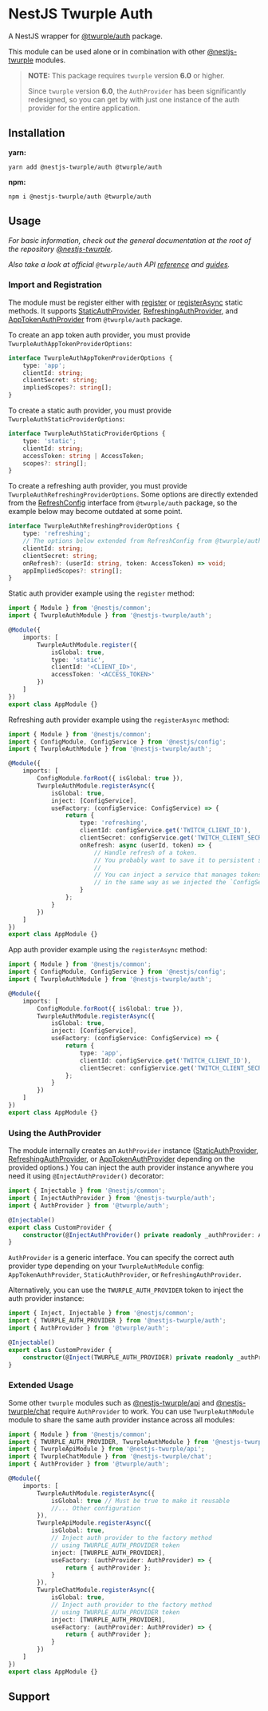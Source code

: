 # NestJS Twurple Auth

A NestJS wrapper for [@twurple/auth](https://github.com/twurple/twurple/tree/main/packages/auth) package.

This module can be used alone or in combination with other [@nestjs-twurple](https://github.com/stimulcross/nestjs-twurple) modules.

> **NOTE:** This package requires `twurple` version **6.0** or higher.
>
> Since `twurple` version **6.0**, the `AuthProvider` has been significantly redesigned, so you can get by with just one instance of the auth provider for the entire application.

## Installation

**yarn:**

```
yarn add @nestjs-twurple/auth @twurple/auth
```

**npm:**

```
npm i @nestjs-twurple/auth @twurple/auth
```

## Usage

_For basic information, check out the general documentation at the root of the repository [@nestjs-twurple](https://github.com/stimulcross/nestjs-twurple)._

_Also take a look at official `@twurple/auth` API [reference](https://twurple.js.org/reference/auth) and [guides](https://twurple.js.org/docs/auth)._

### Import and Registration

The module must be register either with [register](https://github.com/stimulcross/nestjs-twurple#sync-module-configuration) or [registerAsync](https://github.com/stimulcross/nestjs-twurple#async-module-configuration) static methods. It supports [StaticAuthProvider](https://twurple.js.org/reference/auth/classes/StaticAuthProvider.html), [RefreshingAuthProvider](https://twurple.js.org/reference/auth/classes/RefreshingAuthProvider.html), and [AppTokenAuthProvider](https://twurple.js.org/reference/auth/classes/AppTokenAuthProvider.html) from `@twurple/auth` package.

To create an app token auth provider, you must provide `TwurpleAuthAppTokenProviderOptions`:

```ts
interface TwurpleAuthAppTokenProviderOptions {
	type: 'app';
	clientId: string;
	clientSecret: string;
	impliedScopes?: string[];
}
```

To create a static auth provider, you must provide `TwurpleAuthStaticProviderOptions`:

```ts
interface TwurpleAuthStaticProviderOptions {
	type: 'static';
	clientId: string;
	accessToken: string | AccessToken;
	scopes?: string[];
}
```

To create a refreshing auth provider, you must provide `TwurpleAuthRefreshingProviderOptions`. Some options are directly extended from the [RefreshConfig](https://twurple.js.org/reference/auth/interfaces/RefreshConfig.html) interface from `@twurple/auth` package, so the example below may become outdated at some point.

```ts
interface TwurpleAuthRefreshingProviderOptions {
	type: 'refreshing';
	// The options below extended from RefreshConfig from @twurple/auth package
	clientId: string;
	clientSecret: string;
	onRefresh?: (userId: string, token: AccessToken) => void;
	appImpliedScopes?: string[];
}
```

Static auth provider example using the `register` method:

```ts
import { Module } from '@nestjs/common';
import { TwurpleAuthModule } from '@nestjs-twurple/auth';

@Module({
	imports: [
		TwurpleAuthModule.register({
			isGlobal: true,
			type: 'static',
			clientId: '<CLIENT_ID>',
			accessToken: '<ACCESS_TOKEN>'
		})
	]
})
export class AppModule {}
```

Refreshing auth provider example using the `registerAsync` method:

```ts
import { Module } from '@nestjs/common';
import { ConfigModule, ConfigService } from '@nestjs/config';
import { TwurpleAuthModule } from '@nestjs-twurple/auth';

@Module({
	imports: [
		ConfigModule.forRoot({ isGlobal: true }),
		TwurpleAuthModule.registerAsync({
			isGlobal: true,
			inject: [ConfigService],
			useFactory: (configService: ConfigService) => {
				return {
					type: 'refreshing',
					clientId: configService.get('TWITCH_CLIENT_ID'),
					clientSecret: configService.get('TWITCH_CLIENT_SECRET'),
					onRefresh: async (userId, token) => {
						// Handle refresh of a token.
						// You probably want to save it to persistent storage.
						//
						// You can inject a service that manages tokens here
						// in the same way as we injected the `ConfigService`.
					}
				};
			}
		})
	]
})
export class AppModule {}
```

App auth provider example using the `registerAsync` method:

```ts
import { Module } from '@nestjs/common';
import { ConfigModule, ConfigService } from '@nestjs/config';
import { TwurpleAuthModule } from '@nestjs-twurple/auth';

@Module({
	imports: [
		ConfigModule.forRoot({ isGlobal: true }),
		TwurpleAuthModule.registerAsync({
			isGlobal: true,
			inject: [ConfigService],
			useFactory: (configService: ConfigService) => {
				return {
					type: 'app',
					clientId: configService.get('TWITCH_CLIENT_ID'),
					clientSecret: configService.get('TWITCH_CLIENT_SECRET')
				};
			}
		})
	]
})
export class AppModule {}
```

### Using the AuthProvider

The module internally creates an `AuthProvider` instance ([StaticAuthProvider](https://twurple.js.org/reference/auth/classes/StaticAuthProvider.html), [RefreshingAuthProvider](https://twurple.js.org/reference/auth/classes/RefreshingAuthProvider.html), or [AppTokenAuthProvider](https://twurple.js.org/reference/auth/classes/AppTokenAuthProvider.html) depending on the provided options.) You can inject the auth provider instance anywhere you need it using `@InjectAuthProvider()` decorator:

```ts
import { Injectable } from '@nestjs/common';
import { InjectAuthProvider } from '@nestjs-twurple/auth';
import { AuthProvider } from '@twurple/auth';

@Injectable()
export class CustomProvider {
	constructor(@InjectAuthProvider() private readonly _authProvider: AuthProvider) {}
}
```

`AuthProvider` is a generic interface. You can specify the correct auth provider type depending on your `TwurpleAuthModule` config: `AppTokenAuthProvider`, `StaticAuthProvider`, or `RefreshingAuthProvider`.

Alternatively, you can use the `TWURPLE_AUTH_PROVIDER` token to inject the auth provider instance:

```ts
import { Inject, Injectable } from '@nestjs/common';
import { TWURPLE_AUTH_PROVIDER } from '@nestjs-twurple/auth';
import { AuthProvider } from '@twurple/auth';

@Injectable()
export class CustomProvider {
	constructor(@Inject(TWURPLE_AUTH_PROVIDER) private readonly _authProvider: AuthProvider) {}
}
```

### Extended Usage

Some other `twurple` modules such as [@nestjs-twurple/api](https://github.com/stimulcross/nestjs-twurple/tree/main/packages/api) and [@nestjs-twurple/chat](https://github.com/stimulcross/nestjs-twurple/tree/main/packages/chat) require `AuthProvider` to work. You can use `TwurpleAuthModule` module to share the same auth provider instance across all modules:

```ts
import { Module } from '@nestjs/common';
import { TWURPLE_AUTH_PROVIDER, TwurpleAuthModule } from '@nestjs-twurple/auth';
import { TwurpleApiModule } from '@nestjs-twurple/api';
import { TwurpleChatModule } from '@nestjs-twurple/chat';
import { AuthProvider } from '@twurple/auth';

@Module({
	imports: [
		TwurpleAuthModule.registerAsync({
			isGlobal: true // Must be true to make it reusable
			//... Other configuration
		}),
		TwurpleApiModule.registerAsync({
			isGlobal: true,
			// Inject auth provider to the factory method
			// using TWURPLE_AUTH_PROVIDER token
			inject: [TWURPLE_AUTH_PROVIDER],
			useFactory: (authProvider: AuthProvider) => {
				return { authProvider };
			}
		}),
		TwurpleChatModule.registerAsync({
			isGlobal: true,
			// Inject auth provider to the factory method
			// using TWURPLE_AUTH_PROVIDER token
			inject: [TWURPLE_AUTH_PROVIDER],
			useFactory: (authProvider: AuthProvider) => {
				return { authProvider };
			}
		})
	]
})
export class AppModule {}
```

## Support
